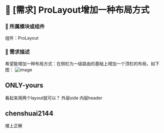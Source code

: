 # 👑 [需求] ProLayout增加一种布局方式

### 🔩 所属模块或组件

组件：ProLayout

### 🥰 需求描述

希望能增加一种布局方式：在侧栏为一级路由的基础上增加一个顶栏的布局，如下图：
![image](https://user-images.githubusercontent.com/11740050/203484221-9dbd2326-3a4d-4afc-b8de-cd94c83c6741.png)

## ONLY-yours

看起来用两个layout就可以？
外层side 内层header

## chenshuai2144

楼上正解
